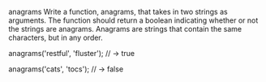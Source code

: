 anagrams
Write a function, anagrams, that takes in two strings as arguments. The function should return a boolean indicating whether or not the strings are anagrams. Anagrams are strings that contain the same characters, but in any order.

anagrams('restful', 'fluster'); // -> true

anagrams('cats', 'tocs'); // -> false
